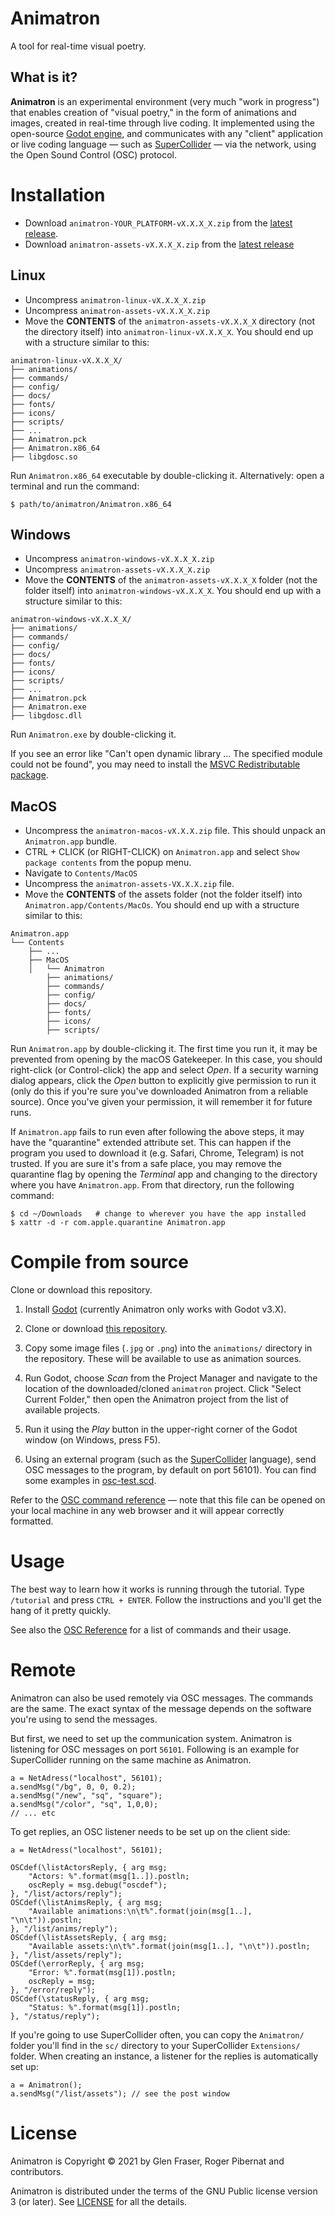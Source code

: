 # Animatron

A tool for real-time visual poetry.

## What is it?

**Animatron** is an experimental environment (very much "work in
progress") that enables creation of "visual poetry," in the form of
animations and images, created in real-time through live coding.  It
implemented using the open-source [Godot
engine](https://godotengine.org/), and communicates with any "client"
application or live coding language &mdash; such as
[SuperCollider](https://supercollider.github.io/) &mdash; via the
network, using the Open Sound Control (OSC) protocol.

# Installation

- Download `animatron-YOUR_PLATFORM-vX.X.X_X.zip` from the [latest release](https://github.com/loopier/animatron-godot3/releases).
- Download `animatron-assets-vX.X.X_X.zip` from the [latest release](https://github.com/loopier/animatron-godot3/releases) 

## Linux 
- Uncompress `animatron-linux-vX.X.X_X.zip`
- Uncompress `animatron-assets-vX.X.X_X.zip`
- Move the **CONTENTS** of the `animatron-assets-vX.X.X_X` directory (not the directory itself) into `animatron-linux-vX.X.X_X`. You should end up with a structure similar to this:

```
animatron-linux-vX.X.X_X/
├── animations/
├── commands/
├── config/
├── docs/
├── fonts/
├── icons/
├── scripts/
├── ...
├── Animatron.pck
├── Animatron.x86_64
├── libgdosc.so
```
Run `Animatron.x86_64` executable by double-clicking it. 
Alternatively: open a terminal and run the command:

```
$ path/to/animatron/Animatron.x86_64
```

## Windows
- Uncompress `animatron-windows-vX.X.X_X.zip`
- Uncompress `animatron-assets-vX.X.X_X.zip`
- Move the **CONTENTS** of the `animatron-assets-vX.X.X_X` folder (not the folder itself) into `animatron-windows-vX.X.X_X`. You should end up with a structure similar to this:

```
animatron-windows-vX.X.X_X/
├── animations/
├── commands/
├── config/
├── docs/
├── fonts/
├── icons/
├── scripts/
├── ...
├── Animatron.pck
├── Animatron.exe
├── libgdosc.dll
```

Run `Animatron.exe` by double-clicking it. 

If you see an error like "Can't open dynamic library ... The specified module could not be found", you may need to install the [MSVC Redistributable package](https://learn.microsoft.com/en-us/cpp/windows/latest-supported-vc-redist?view=msvc-170).

## MacOS

- Uncompress the `animatron-macos-vX.X.X.zip` file. This should unpack an `Animatron.app` bundle.
- CTRL + CLICK (or RIGHT-CLICK) on `Animatron.app` and select `Show package contents` from the popup menu.
- Navigate to `Contents/MacOS`
- Uncompress the `animatron-assets-VX.X.X.zip` file.
- Move the **CONTENTS** of the assets folder (not the folder itself) into `Animatron.app/Contents/MacOs`. You should end up with a structure similar to this:

```
Animatron.app
└── Contents
    ├── ...
    ├── MacOS
    │   └── Animatron
        ├── animations/
        ├── commands/
        ├── config/
        ├── docs/
        ├── fonts/
        ├── icons/
        ├── scripts/
```

Run `Animatron.app` by double-clicking it. The first time you run it, it may be prevented from opening by the macOS Gatekeeper. In this case, you should right-click (or Control-click) the app and select *Open*. If a security warning dialog appears, click the *Open* button to explicitly give permission to run it (only do this if you're sure you've downloaded Animatron from a reliable source). Once you've given your permission, it will remember it for future runs.

If `Animatron.app` fails to run even after following the above steps, it may have the "quarantine" extended attribute set. This can happen if the program you used to download it (e.g. Safari, Chrome, Telegram) is not trusted. If you are sure it's from a safe place, you may remove the quarantine flag by opening the *Terminal* app and changing to the directory where you have `Animatron.app`. From that directory, run the following command:

```
$ cd ~/Downloads   # change to wherever you have the app installed
$ xattr -d -r com.apple.quarantine Animatron.app
```

# Compile from source

Clone or download this repository.

1. Install [Godot](https://godotengine.org/download) (currently Animatron only works with Godot v3.X).

1. Clone or download [this
   repository](https://github.com/loopier/animatron).

1. Copy some image files (`.jpg` or `.png`) into the `animations/`
   directory in the repository. These will be available to use as
   animation sources.

1. Run Godot, choose *Scan* from the Project Manager and navigate to
   the location of the downloaded/cloned `animatron` project. Click
   "Select Current Folder," then open the Animatron project from the
   list of available projects.

1. Run it using the *Play* button in the upper-right corner of the
   Godot window (on Windows, press F5).

1. Using an external program (such as the
   [SuperCollider](https://supercollider.github.io/) language), send
   OSC messages to the program, by default on port 56101). You can
   find some examples in [osc-test.scd](sc/osc-test.scd).

Refer to the [OSC command reference](docs/Reference.md.html) &mdash;
note that this file can be opened on your local machine in any web
browser and it will appear correctly formatted.

# Usage

The best way to learn how it works is running through the tutorial. Type `/tutorial` and press `CTRL + ENTER`. Follow the instructions and you'll get the hang of it pretty quickly.

See also the [OSC Reference](docs/Reference.md.html) for a list of commands and their usage.

# Remote

Animatron can also be used remotely via OSC messages. The commands are the same. The exact syntax of the message depends on the software you're using to send the messages.

But first, we need to set up the communication system. Animatron is listening for OSC messages on port `56101`. Following is an example for SuperCollider running on the same machine as Animatron.

```
a = NetAdress("localhost", 56101);
a.sendMsg("/bg", 0, 0, 0.2);
a.sendMsg("/new", "sq", "square");
a.sendMsg("/color", "sq", 1,0,0);
// ... etc
```

To get replies, an OSC listener needs to be set up on the client side:

```
a = NetAdress("localhost", 56101);

OSCdef(\listActorsReply, { arg msg;
    "Actors: %".format(msg[1..]).postln;
    oscReply = msg.debug("oscdef");
}, "/list/actors/reply");
OSCdef(\listAnimsReply, { arg msg;
    "Available animations:\n\t%".format(join(msg[1..], "\n\t")).postln;
}, "/list/anims/reply");
OSCdef(\listAssetsReply, { arg msg;
    "Available assets:\n\t%".format(join(msg[1..], "\n\t")).postln;
}, "/list/assets/reply");
OSCdef(\errorReply, { arg msg;
    "Error: %".format(msg[1]).postln;
    oscReply = msg;
}, "/error/reply");
OSCdef(\statusReply, { arg msg;
    "Status: %".format(msg[1]).postln;
}, "/status/reply");
```

If you're going to use SuperCollider often, you can copy the `Animatron/` folder you'll find in the `sc/` directory to your SuperCollider `Extensions/` folder. When creating an instance, a listener for the replies is automatically set up:

```
a = Animatron();
a.sendMsg("/list/assets"); // see the post window
```

# License

Animatron is Copyright &copy; 2021 by Glen Fraser, Roger Pibernat and
contributors.

Animatron is distributed under the terms of the GNU Public license version 3 (or
later). See [LICENSE](LICENSE) for all the details.

